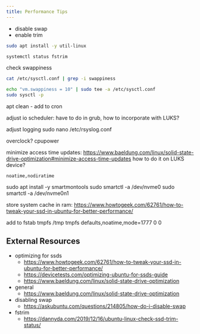 ```yaml
---
title: Performance Tips
---
```


* disable swap
* enable trim

```bash
sudo apt install -y util-linux
```

```bash
systemctl status fstrim
```

check swappiness

```bash
cat /etc/sysctl.conf | grep -i swappiness
```

```bash
echo "vm.swappiness = 10" | sudo tee -a /etc/sysctl.conf
sudo sysctl -p
```

apt clean - add to cron

adjust io scheduler: have to do in grub, how to incorporate with LUKS?

adjust logging
sudo nano /etc/rsyslog.conf


overclock?
cpupower


minimize access time updates: <https://www.baeldung.com/linux/solid-state-drive-optimization#minimize-access-time-updates>
    how to do it on LUKS device?
    
    noatime,nodiratime

sudo apt install -y smartmontools
sudo smartctl -a /dev/nvme0
sudo smartctl -a /dev/nvme0n1


store system cache in ram: <https://www.howtogeek.com/62761/how-to-tweak-your-ssd-in-ubuntu-for-better-performance/>

add to fstab
tmpfs /tmp tmpfs defaults,noatime,mode=1777 0 0

## External Resources

* optimizing for ssds
    * <https://www.howtogeek.com/62761/how-to-tweak-your-ssd-in-ubuntu-for-better-performance/>
    * <https://devicetests.com/optimizing-ubuntu-for-ssds-guide>
    * <https://www.baeldung.com/linux/solid-state-drive-optimization>
* general
    * <https://www.baeldung.com/linux/solid-state-drive-optimization>
* disabling swap
    * <https://askubuntu.com/questions/214805/how-do-i-disable-swap>
* fstrim
    * <https://dannyda.com/2019/12/16/ubuntu-linux-check-ssd-trim-status/>